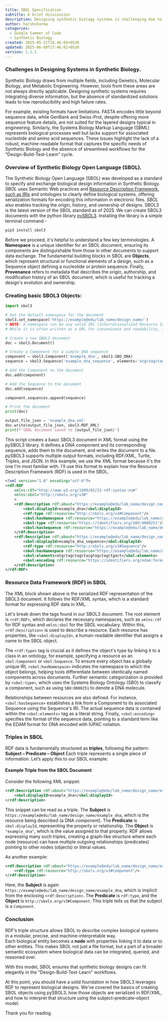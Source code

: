 ```yaml
---
title: SBOL Specification
subtitle: A brief disscussion
description: Designing synthetic biology systems is challenging due to poor standardization and lack of machine-readable formats. SBOL3 addresses this by using RDF to represent biological designs in a structured, semantic format. It supports modular design, provenance tracking, and interoperability. Tools like pySBOL3 make it easy to create and serialize these designs. RDF triples (subject–predicate–object) form the backbone of this data model.
author: harshsharma
categories: 
  - Google Summer of Code
  - Synthetic Biology
created: 2025-05-31T16:46:03+0530
updated: 2025-06-08T17:46:01+0530
version: 1.1.1
---
```



### Challenges in Designing Systems in Synthetic Biology.

Synthetic Biology draws from multiple fields, including Genetics, Molecular Biology, and Metabolic Engineering. However, tools from these areas are not always directly applicable. Designing synthetic systems requires integrating diverse information, but the absence of standardized solutions leads to low reproducibility and high failure rates.

For example, existing formats have limitations. FASTA encodes little beyond sequence data, while GenBank and Swiss-Prot, despite offering more sequence feature details, are not suited for the layered designs typical in engineering. Similarly, the Systems Biology Markup Language (SBML) represents biological processes well but lacks support for associated nucleotide and amino acid sequences. These issues highlight the lack of a robust, machine-readable format that captures the specific needs of Synthetic Biology and the absence of streamlined workflows for the "Design-Build-Test-Learn" cycle.


### Overview of Synthetic Biology Open Language (SBOL).

The Synthetic Biology Open Language (SBOL) was developed as a standard to specify and exchange biological design information in Synthetic Biology.
_SBOL_ uses Semantic Web practices and [Resource Description Framework, such as IRIs](#gsocrdfmd) and ontologies to clearly define biological systems, offering serialization formats for encoding this information in electronic files.
_SBOL_ also enables tracking the origin, history, and ownership of designs.
SBOL3 is the latest version of the SBOL standard as of 2025. We can create SBOL3 documents with the python library [pySBOL3](https://github.com/SynBioDex/pySBOL3). Installing the library is a simple terminal command -
```bash
pip3 install sbol3
```
Before we proceed, it's helpful to understand a few key terminologies. A **Namespace** is a unique identifier for an SBOL document, ensuring its components are distinguishable from those in other documents to support data exchange. The fundamental building blocks in SBOL are **Objects**, which represent structural or functional elements of a design, such as a Sequence object defining a nucleotide or protein sequence. Finally, **Provenance** refers to metadata that describes the origin, authorship, and modification history of an SBOL document, which is useful for tracking a design's evolution and ownership.


### Creating basic SBOL3 Objects:

```python
import sbol3

# Set the default namespace for the document
sbol3.set_namespace('https://example@edu/lab_name/design_name/')
# NOTE: A namespace can be any valid IRI (Internationalized Resource Identifier). 
# While it is often written as a URL for convenience and readability, it does not need to point to an actual web address.

# Create a new SBOL3 document
doc = sbol3.Document()

# Create a Component for a simple DNA sequence
component = sbol3.Component('example_dna', sbol3.SBO_DNA)
sequence = sbol3.Sequence('example_dna_sequence', elements='atgctagctagctacgtagctagctgact', encoding=sbol3.IUPAC_DNA_ENCODING)

# Add the Component to the document
doc.add(component)

# Add the Sequence to the document
doc.add(sequence)

component.sequences.append(sequence)

# Print the document
print(doc)

output_file_json = 'example_dna.xml'
doc.write(output_file_json, sbol3.RDF_XML)
print(f'SBOL document saved to {output_file_json}')
```

This script creates a basic SBOL3 document in XML format using the pySBOL3 library. It defines a DNA component and its corresponding sequence, adds them to the document, and writes the document to a file.
pySBOL3 supports multiple output formats, including RDF/XML, Turtle, Triples, and JSON. In this example, we use the XML format because it's the one I'm most familiar with. I'll use this format to explain how the Resource Description Framework (RDF) is used in the SBOL.

```xml
<?xml version="1.0" encoding="utf-8"?>
<rdf:RDF
    xmlns:rdf="http://www.w3.org/1999/02/22-rdf-syntax-ns#"
    xmlns:sbol="http://sbols.org/v3#"
    >
    <rdf:Description rdf:about="https://example@edu/lab_name/design_name/example_dna">
        <sbol:displayId>example_dna</sbol:displayId>
        <rdf:type rdf:resource="http://sbols.org/v3#Component"/>
        <sbol:hasNamespace rdf:resource="https://example@edu/lab_name/design_name/"/>
        <sbol:type rdf:resource="https://identifiers.org/SBO:0000251"/>
        <sbol:hasSequence rdf:resource="https://example@edu/lab_name/design_name/example_dna_sequence"/>
    </rdf:Description>
    <rdf:Description rdf:about="https://example@edu/lab_name/design_name/example_dna_sequence">
        <sbol:displayId>example_dna_sequence</sbol:displayId>
        <rdf:type rdf:resource="http://sbols.org/v3#Sequence"/>
        <sbol:hasNamespace rdf:resource="https://example@edu/lab_name/design_name/"/>
        <sbol:elements>atgctagctagctacgtagctagctgact</sbol:elements>
        <sbol:encoding rdf:resource="https://identifiers.org/edam:format_1207"/>
    </rdf:Description>
</rdf:RDF>
```


### Resource Data Framework (RDF) in SBOL

The XML block shown above is the serialized RDF representation of the SBOL3 document. It follows the RDF/XML syntax, which is a standard format for expressing RDF data in XML.

Let's break down the tags found in our SBOL3 document. The root element is `<rdf:RDF>`, which declares the necessary namespaces, such as `xmlns:rdf` for RDF syntax and `xmlns:sbol` for the SBOL vocabulary. Within this, `<rdf:Description>` is used to describe a resource. Each resource has properties, like `<sbol:displayId>`, a human-readable identifier that assigns a name to the SBOL object.

The `<rdf:type>` tag is crucial as it defines the object's type by linking it to a class in an ontology, for example, specifying a resource as an `sbol:Component` or `sbol:Sequence`. To ensure every object has a globally unique IRI, `<sbol:hasNamespace>` indicates the namespace to which the object belongs, helping tools differentiate between identically named components across documents. Further semantic categorization is provided by `<sbol:type>`, which uses the Systems Biology Ontology (SBO) to classify a component, such as using `SBO:0000251` to denote a DNA molecule.

Relationships between resources are also defined. For instance, `<sbol:hasSequence>` establishes a link from a Component to its associated Sequence using the Sequence's IRI. The actual sequence data is contained within the `<sbol:elements>` tag as a literal string. Finally, `<sbol:encoding>` specifies the format of the sequence data, pointing to a standard term like the EDAM format for DNA encoded with IUPAC notation.


### Triples in SBOL

RDF data is fundamentally structured as **triples**, following the pattern:  
**Subject – Predicate – Object**
Each triple represents a single piece of information. Let’s apply this to our SBOL example:

#### Example Triple from the SBOL Document

Consider the following XML snippet:
```xml
<rdf:Description rdf:about="https://example@edu/lab_name/design_name/example_dna">
    <sbol:displayId>example_dna</sbol:displayId>
</rdf:Description>
```
This snippet can be read as a triple. The **Subject** is `https://example@edu/lab_name/design_name/example_dna`, which is the resource being described (a DNA component). The **Predicate** is `sbol:displayId`, representing the property or relationship. The **Object** is `"example_dna"`, which is the value assigned to that property. RDF allows expressing many such triples, creating a graph-like structure where each node (resource) can have multiple outgoing relationships (predicates) pointing to other nodes (objects) or literal values.

As another example:
```xml
<rdf:Description rdf:about="https://example@edu/lab_name/design_name/example_dna">
    <rdf:type rdf:resource="http://sbols.org/v3#Component"/>
</rdf:Description>
```
Here, the **Subject** is again `https://example@edu/lab_name/design_name/example_dna`, which is implicit from the enclosing `<rdf:Description>`. The **Predicate** is `rdf:type`, and the **Object** is `http://sbols.org/v3#Component`. This triple tells us that the subject is a `Component`.


### Conclusion

RDF’s triple structure allows SBOL to describe complex biological systems in a modular, precise, and machine-interpretable way.  
Each biological entity becomes a **node** with properties linking it to data or to other entities. This makes SBOL not just a file format, but a part of a broader semantic ecosystem where biological data can be integrated, queried, and reasoned over.

With this model, SBOL ensures that synthetic biology designs can fit elegantly in the "Design-Build-Test-Learn" workflows.

At this point, you should have a solid foundation in how SBOL3 leverages RDF to represent biological designs. We've covered the basics of creating SBOL objects using pySBOL3, how those objects are serialized in RDF/XML, and how to interpret that structure using the subject–predicate–object model.

Thank you for reading.
